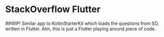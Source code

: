 # StackOverflow Flutter

##WIP!
Similar app to KotlinStarterKit which loads the questions from SO, written in Flutter.
Atm, this is just a Flutter playing around piece of code.
